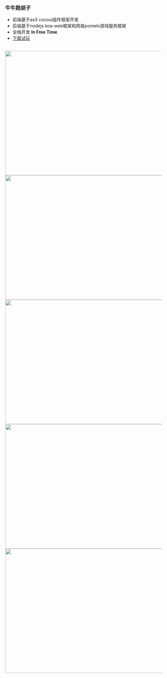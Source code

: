 ###  牛牛跑胡子

* 前端基于as3 cocoui组件框架开发
* 后端基于nodejs koa-web框架和网易pomelo游戏服务框架
* 全栈开发 **In Free Time**
* [下载试玩](https://github.com/wosxieez/mumuas3/releases)
<br/>
<img src="https://hefeixiaomu.oss-cn-hangzhou.aliyuncs.com/coco/screen1.png" alt="" width="600" height="400"/>
<img src="https://hefeixiaomu.oss-cn-hangzhou.aliyuncs.com/coco/screen2.png" alt="" width="600" height="400"/>
<img src="https://hefeixiaomu.oss-cn-hangzhou.aliyuncs.com/coco/screen3.png" alt="" width="600" height="400"/>
<img src="https://hefeixiaomu.oss-cn-hangzhou.aliyuncs.com/coco/screen4.png" alt="" width="600" height="400"/>
<img src="https://hefeixiaomu.oss-cn-hangzhou.aliyuncs.com/coco/screen5.png" alt="" width="600" height="400"/>
